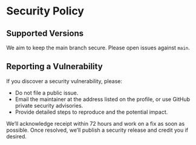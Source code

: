 # Security Policy

## Supported Versions

We aim to keep the main branch secure. Please open issues against `main`.

## Reporting a Vulnerability

If you discover a security vulnerability, please:

- Do not file a public issue.
- Email the maintainer at the address listed on the profile, or use GitHub private security advisories.
- Provide detailed steps to reproduce and the potential impact.

We’ll acknowledge receipt within 72 hours and work on a fix as soon as possible. Once resolved, we’ll publish a security release and credit you if desired.
